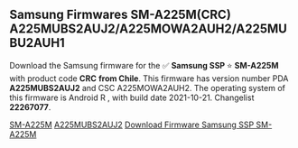 <h2>Samsung Firmwares SM-A225M(CRC) A225MUBS2AUJ2/A225MOWA2AUH2/A225MUBU2AUH1</h2>
Download the Samsung firmware for the ✅ <strong>Samsung SSP </strong> ⭐ <strong>SM-A225M</strong> with product code <strong>CRC</strong> <strong> from Chile</strong>. This firmware has version number PDA <strong>A225MUBS2AUJ2</strong> and CSC A225MOWA2AUH2. The operating system of this firmware is Android R , with build date 2021-10-21. Changelist <strong>22267077</strong>.


[SM-A225M](https://samfirm.shop/samsung/model/SM-A225M)
[A225MUBS2AUJ2](https://samfirm.shop/samsung/pda/A225MUBS2AUJ2)
[Download Firmware Samsung SSP SM-A225M](https://samfirm.shop/samsung/firmware/467167)
